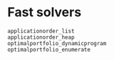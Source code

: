 # Fast solvers

```@docs
applicationorder_list
applicationorder_heap
optimalportfolio_dynamicprogram
optimalportfolio_enumerate
```